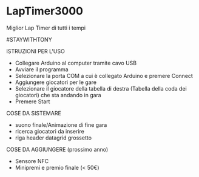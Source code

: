 # LapTimer3000
 Miglior Lap Timer di tutti i tempi

#STAYWITHTONY

ISTRUZIONI PER L'USO
 - Collegare Arduino al computer tramite cavo USB
 - Avviare il programma
 - Selezionare la porta COM a cui è collegato Arduino e premere Connect
 - Aggiungere giocatori per le gare
 - Selezionare il giocatore della tabella di destra (Tabella della coda dei giocatori) che sta andando in gara
 - Premere Start

COSE DA SISTEMARE
 - suono finale/Animazione di fine gara
 - ricerca giocatori da inserire
 - riga header datagrid grossetto
 
COSE DA AGGIUNGERE (prossimo anno)
 - Sensore NFC
 - Minipremi e premio finale (< 50€)
